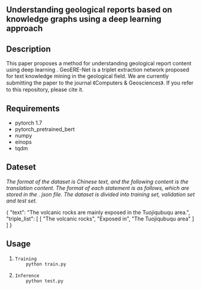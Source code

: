 ## Understanding geological reports based on knowledge graphs using a deep learning approach



## Description

This paper proposes a  method for understanding  geological report content using deep learning . GeoERE-Net is a triplet extraction network proposed for text knowledge mining in the geological field. We are currently submitting the paper to the journal 《Computers & Geosciences》. If you refer to this repository, please cite it.

## Requirements

- pytorch 1.7
- pytorch_pretrained_bert
- numpy
- einops
- tqdm

## Dateset

*The format of the dataset is Chinese text, and the following content is the translation content. The format of each statement is as follows, which are stored in the . json file. The dataset is divided into training set, validation set and test set.*

{
      "text": "The volcanic rocks are mainly exposed in the Tuojiqubuqu area.",
      "triple_list": [
       [
             "The volcanic rocks",
             "Exposed in",
             "The Tuojiqubuqu area"
      ] 
   ]
 }

## Usage

1. ```
   Training
       python train.py
   ```

   

2. ```
   Inference
       python test.py
   ```

